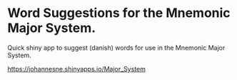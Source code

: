 # Word Suggestions for the Mnemonic Major System.
Quick shiny app to suggest (danish) words for use in the Mnemonic Major System.

https://johannesne.shinyapps.io/Major_System
